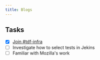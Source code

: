 ```yaml
---
title: Blogs
---
```


## Tasks
- [x] [Join #tdf-infra](_posts/2023-05-31-week1.md#join-tdf-infra)
- [ ] Investigate how to select tests in Jekins
- [ ] Familiar with Mozilla's work
